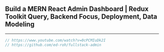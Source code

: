 ## Build a MERN React Admin Dashboard | Redux Toolkit Query, Backend Focus, Deployment, Data Modeling

<hr>

```js
// https://www.youtube.com/watch?v=0cPCMIuDk2I
// https://github.com/ed-roh/fullstack-admin
```

